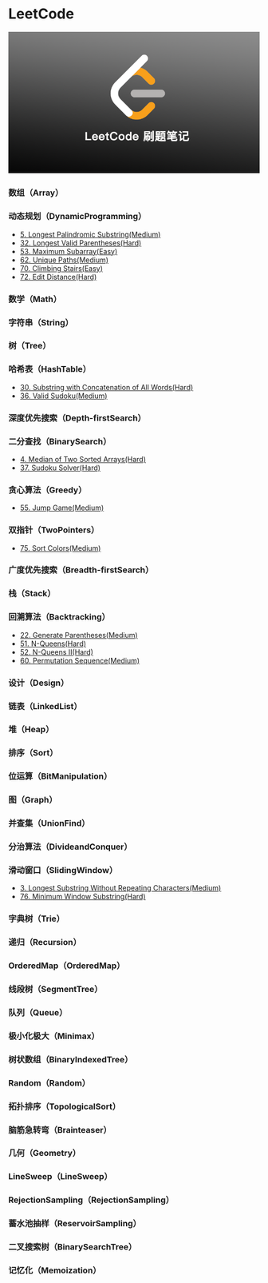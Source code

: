 # LeetCode

![leetcode.jpeg](./static-file/leetcode.png)
### 数组（Array）
### 动态规划（DynamicProgramming）
- [5. Longest Palindromic Substring(Medium)](./problems/dynamic-programming/5.%20Longest%20Palindromic%20Substring(Medium).md)
- [32. Longest Valid Parentheses(Hard)](./problems/dynamic-programming/32.%20Longest%20Valid%20Parentheses(Hard).md)
- [53. Maximum Subarray(Easy)](./problems/dynamic-programming/53.%20Maximum%20Subarray(Easy).md)
- [62. Unique Paths(Medium)](./problems/dynamic-programming/62.%20Unique%20Paths(Medium).md)
- [70. Climbing Stairs(Easy)](./problems/dynamic-programming/70.%20Climbing%20Stairs(Easy).md)
- [72. Edit Distance(Hard)](./problems/dynamic-programming/72.%20Edit%20Distance(Hard).md)
### 数学（Math）
### 字符串（String）
### 树（Tree）
### 哈希表（HashTable）
- [30. Substring with Concatenation of All Words(Hard)](./problems/hash-table/30.%20Substring%20with%20Concatenation%20of%20All%20Words(Hard).md)
- [36. Valid Sudoku(Medium)](./problems/hash-table/36.%20Valid%20Sudoku(Medium).md)
### 深度优先搜索（Depth-firstSearch）
### 二分查找（BinarySearch）
- [4. Median of Two Sorted Arrays(Hard)](./problems/binary-search/4.%20Median%20of%20Two%20Sorted%20Arrays(Hard).md)
- [37. Sudoku Solver(Hard)](./problems/binary-search/37.%20Sudoku%20Solver(Hard).md)
### 贪心算法（Greedy）
- [55. Jump Game(Medium)](./problems/greedy/55.%20Jump%20Game(Medium).md)
### 双指针（TwoPointers）
- [75. Sort Colors(Medium)](./problems/two-pointers/75.%20Sort%20Colors(Medium).md)
### 广度优先搜索（Breadth-firstSearch）
### 栈（Stack）
### 回溯算法（Backtracking）
- [22. Generate Parentheses(Medium)](./problems/backtracking/22.%20Generate%20Parentheses(Medium).md)
- [51. N-Queens(Hard)](./problems/backtracking/51.%20N-Queens(Hard).md)
- [52. N-Queens II(Hard)](./problems/backtracking/52.%20N-Queens%20II(Hard).md)
- [60. Permutation Sequence(Medium)](./problems/backtracking/60.%20Permutation%20Sequence(Medium).md)
### 设计（Design）
### 链表（LinkedList）
### 堆（Heap）
### 排序（Sort）
### 位运算（BitManipulation）
### 图（Graph）
### 并查集（UnionFind）
### 分治算法（DivideandConquer）
### 滑动窗口（SlidingWindow）
- [3. Longest Substring Without Repeating Characters(Medium)](./problems/sliding-window/3.%20Longest%20Substring%20Without%20Repeating%20Characters(Medium).md)
- [76. Minimum Window Substring(Hard)](./problems/sliding-window/76.%20Minimum%20Window%20Substring(Hard).md)
### 字典树（Trie）
### 递归（Recursion）
### OrderedMap（OrderedMap）
### 线段树（SegmentTree）
### 队列（Queue）
### 极小化极大（Minimax）
### 树状数组（BinaryIndexedTree）
### Random（Random）
### 拓扑排序（TopologicalSort）
### 脑筋急转弯（Brainteaser）
### 几何（Geometry）
### LineSweep（LineSweep）
### RejectionSampling（RejectionSampling）
### 蓄水池抽样（ReservoirSampling）
### 二叉搜索树（BinarySearchTree）
### 记忆化（Memoization）
### 
